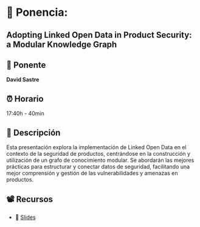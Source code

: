 # 📌 Ponencia:
## Adopting Linked Open Data in Product Security: a Modular Knowledge Graph

## 👤 Ponente
**David Sastre**

## ⏰ Horario
17:40h - 40min

## 📄 Descripción
Esta presentación explora la implementación de Linked Open Data en el contexto de la seguridad de productos, centrándose en la construcción y utilización de un grafo de conocimiento modular. Se abordarán las mejores prácticas para estructurar y conectar datos de seguridad, facilitando una mejor comprensión y gestión de las vulnerabilidades y amenazas en productos.

## 📽 Recursos
- 🎤 [Slides](https://github.com/Asoc-Hacker-Dreams/eventos/tree/xops2024/2024/xops/Ponencia-7/Adopting_Linked_Open_Data_in_Product_Security_A_Modular.pdf)
